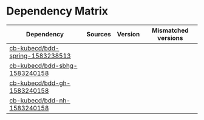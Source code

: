 # Dependency Matrix

Dependency | Sources | Version | Mismatched versions
---------- | ------- | ------- | -------------------
[cb-kubecd/bdd-spring-1583238513](https://github.com/cb-kubecd/bdd-spring-1583238513.git) |  | []() | 
[cb-kubecd/bdd-sbhg-1583240158](https://github.com/cb-kubecd/bdd-sbhg-1583240158.git) |  | []() | 
[cb-kubecd/bdd-gh-1583240158](https://github.com/cb-kubecd/bdd-gh-1583240158.git) |  | []() | 
[cb-kubecd/bdd-nh-1583240158](https://github.com/cb-kubecd/bdd-nh-1583240158.git) |  | []() | 
